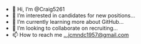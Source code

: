 - 👋 Hi, I’m @Craig5261
- 👀 I’m interested in candidates for new positions...
- 🌱 I’m currently learning more about GitHub...
- 💞️ I’m looking to collaborate on recruiting...
- 📫 How to reach me ...jcmndc1957@gmail.com

<!---
Craig5261/Craig5261 is a ✨ special ✨ repository because its `README.md` (this file) appears on your GitHub profile.
You can click the Preview link to take a look at your changes.
--->
